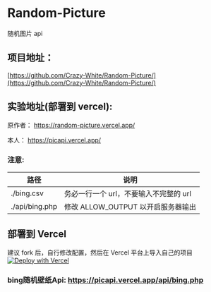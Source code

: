 # Random-Picture

随机图片 api
## 项目地址：

[https://github.com/Crazy-White/Random-Picture/](https://github.com/Crazy-White/Random-Picture/)

## 实验地址(部署到 vercel):

原作者：  https://random-picture.vercel.app/

本人：  https://picapi.vercel.app/

### 注意:

| 路径            | 说明                                   |
| --------------- | -------------------------------------- |
| ./bing.csv       | 务必一行一个 url，不要输入不完整的 url |
| ./api/bing.php | 修改 ALLOW_OUTPUT 以开启服务器输出     |

## 部署到 Vercel

建议 fork 后，自行修改配置，然后在 Vercel 平台上导入自己的项目  
[![Deploy with Vercel](https://vercel.com/button)](https://vercel.com/import/git?s=https%3A%2F%2Fgithub.com%2FCrazy-White%2FRandom-Picture)


### bing随机壁纸Api: https://picapi.vercel.app/api/bing.php
